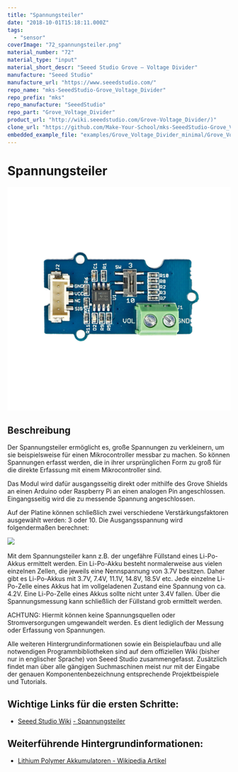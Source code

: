 ```yaml
---
title: "Spannungsteiler"
date: "2018-10-01T15:18:11.000Z"
tags: 
  - "sensor"
coverImage: "72_spannungsteiler.png"
material_number: "72"
material_type: "input"
material_short_descr: "Seeed Studio Grove – Voltage Divider"
manufacture: "Seeed Studio"
manufacture_url: "https://www.seeedstudio.com/"
repo_name: "mks-SeeedStudio-Grove_Voltage_Divider"
repo_prefix: "mks"
repo_manufacture: "SeeedStudio"
repo_part: "Grove_Voltage_Divider"
product_url: "http://wiki.seeedstudio.com/Grove-Voltage_Divider/)"
clone_url: "https://github.com/Make-Your-School/mks-SeeedStudio-Grove_Voltage_Divider.git"
embedded_example_file: "examples/Grove_Voltage_Divider_minimal/Grove_Voltage_Divider_minimal.ino"
---
```



# Spannungsteiler

![Spannungsteiler](./72_spannungsteiler.png)

## Beschreibung
Der Spannungsteiler ermöglicht es, große Spannungen zu verkleinern, um sie beispielsweise für einen Mikrocontroller messbar zu machen. So können Spannungen erfasst werden, die in ihrer ursprünglichen Form zu groß für die direkte Erfassung mit einem Mikrocontroller sind.

Das Modul wird dafür ausgangsseitig direkt oder mithilfe des Grove Shields an einen Arduino oder Raspberry Pi an einen analogen Pin angeschlossen. Eingangsseitig wird die zu messende Spannung angeschlossen.

Auf der Platine können schließlich zwei verschiedene Verstärkungsfaktoren ausgewählt werden: 3 oder 10. Die Ausgangsspannung wird folgendermaßen berechnet:

![](images/verstaerker_formel_texte_online-1-300x67.png)

 

 

Mit dem Spannungsteiler kann z.B. der ungefähre Füllstand eines Li-Po-Akkus ermittelt werden. Ein Li-Po-Akku besteht normalerweise aus vielen einzelnen Zellen, die jeweils eine Nennspannung von 3.7V besitzen. Daher gibt es Li-Po-Akkus mit 3.7V, 7.4V, 11.1V, 14.8V, 18.5V etc. Jede einzelne Li-Po-Zelle eines Akkus hat im vollgeladenen Zustand eine Spannung von ca. 4.2V. Eine Li-Po-Zelle eines Akkus sollte nicht unter 3.4V fallen. Über die Spannungsmessung kann schließlich der Füllstand grob ermittelt werden.

ACHTUNG: Hiermit können keine Spannungsquellen oder Stromversorgungen umgewandelt werden. Es dient lediglich der Messung oder Erfassung von Spannungen.

Alle weiteren Hintergrundinformationen sowie ein Beispielaufbau und alle notwendigen Programmbibliotheken sind auf dem offiziellen Wiki (bisher nur in englischer Sprache) von Seeed Studio zusammengefasst. Zusätzlich findet man über alle gängigen Suchmaschinen meist nur mit der Eingabe der genauen Komponentenbezeichnung entsprechende Projektbeispiele und Tutorials.

 


<!-- infolist -->


## Wichtige Links für die ersten Schritte:

- [Seeed Studio Wiki](http://wiki.seeedstudio.com/Grove-Voltage_Divider/) [- Spannungsteiler](http://wiki.seeedstudio.com/Grove-Voltage_Divider/)

## Weiterführende Hintergrundinformationen:

- [Lithium Polymer Akkumulatoren - Wikipedia Artikel](https://de.wikipedia.org/wiki/Lithium-Polymer-Akkumulator)

